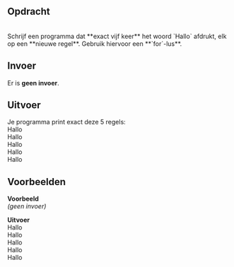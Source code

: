 ## Opdracht
<br>
Schrijf een programma dat **exact vijf keer** het woord `Hallo` afdrukt, elk op een **nieuwe regel**.  
Gebruik hiervoor een **`for`-lus**.

## Invoer
Er is **geen invoer**.

## Uitvoer
Je programma print exact deze 5 regels:  
Hallo  
Hallo  
Hallo  
Hallo  
Hallo

## Voorbeelden

**Voorbeeld**  
*(geen invoer)*

**Uitvoer**  
Hallo  
Hallo  
Hallo  
Hallo  
Hallo  
